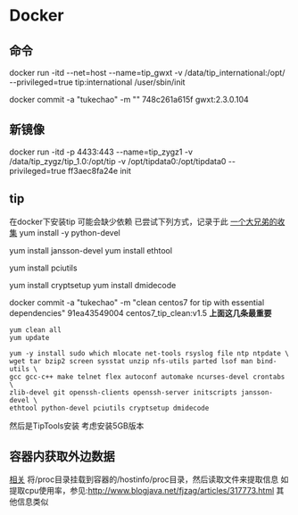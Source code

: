# Docker

## 命令

docker run -itd --net=host --name=tip_gwxt -v /data/tip_international:/opt/ --privileged=true tip:international /user/sbin/init

docker commit -a "tukechao" -m "" 748c261a615f  gwxt:2.3.0.104

## 新镜像


docker run -itd -p 4433:443 --name=tip_zygz1 -v /data/tip_zygz/tip_1.0:/opt/tip -v /opt/tipdata0:/opt/tipdata0 --privileged=true ff3aec8fa24e init

## tip
在docker下安装tip 可能会缺少依赖
已尝试下列方式，记录于此
[一个大兄弟的收集](https://huataihuang.gitbooks.io/cloud-atlas/content/virtual/docker/using_docker/docker_run_centos_container.html)
yum install -y python-devel


yum install jansson-devel
yum install ethtool
<!-- yum install net-tools -->
yum install pciutils

yum install cryptsetup
yum install dmidecode
<!-- dmicode包是用来生成系统硬件信息的 -->
<!-- yum install net-tools.x86_64 -->

docker commit -a "tukechao" -m "clean centos7 for tip with essential dependencies" 91ea43549004  centos7_tip_clean:v1.5
**上面这几条最重要**

```
yum clean all
yum update

yum -y install sudo which mlocate net-tools rsyslog file ntp ntpdate \
wget tar bzip2 screen sysstat unzip nfs-utils parted lsof man bind-utils \
gcc gcc-c++ make telnet flex autoconf automake ncurses-devel crontabs \
zlib-devel git openssh-clients openssh-server initscripts jansson-devel \
ethtool python-devel pciutils cryptsetup dmidecode
```

然后是TipTools安装
考虑安装5GB版本


## 容器内获取外边数据
[相关](https://blog.csdn.net/wufolangren/article/details/86702274?spm=1001.2101.3001.6650.5&utm_medium=distribute.pc_relevant.none-task-blog-2%7Edefault%7EBlogCommendFromBaidu%7ERate-5.pc_relevant_antiscanv2&depth_1-utm_source=distribute.pc_relevant.none-task-blog-2%7Edefault%7EBlogCommendFromBaidu%7ERate-5.pc_relevant_antiscanv2&utm_relevant_index=10)
将/proc目录挂载到容器的/hostinfo/proc目录，然后读取文件来提取信息
如提取cpu使用率，参见:http://www.blogjava.net/fjzag/articles/317773.html
其他信息类似